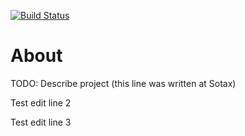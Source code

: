 [![Build Status](https://travis-ci.com/connor-work/delphi-tools.svg?branch=master)](https://travis-ci.com/connor-work/delphi-tools)

# About
TODO: Describe project (this line was written at Sotax)

Test edit line 2

Test edit line 3
